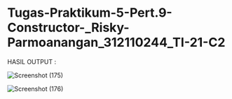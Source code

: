 # Tugas-Praktikum-5-Pert.9-Constructor-_Risky-Parmoanangan_312110244_TI-21-C2

HASIL OUTPUT :

![Screenshot (175)](https://user-images.githubusercontent.com/116358507/204016113-cb713002-0026-496e-91dc-e3269e8dd896.png)


![Screenshot (176)](https://user-images.githubusercontent.com/116358507/204016137-ef6ae3d6-c8bf-42d9-a678-b4ff91cccbf6.png)
